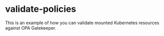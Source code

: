 # validate-policies

This is an example of how you can validate mounted Kubernetes resources against OPA Gatekeeper.
